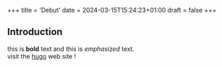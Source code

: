 +++
title = 'Debut'
date = 2024-03-15T15:24:23+01:00
draft = false
+++
## Introduction
	
this is **bold** text and this is *emphasized* text.  
	visit the [hugo](https://gohugo.io) web site !